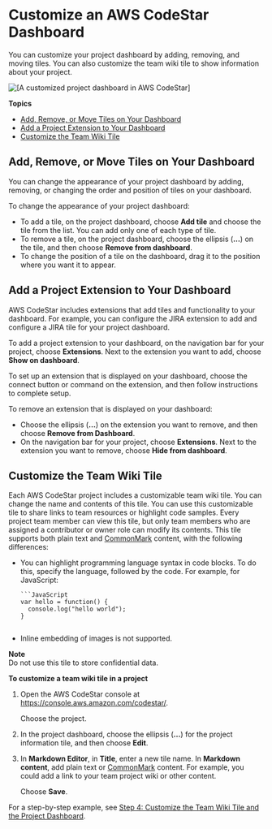 # Customize an AWS CodeStar Dashboard<a name="how-to-customize"></a>

You can customize your project dashboard by adding, removing, and moving tiles\. You can also customize the team wiki tile to show information about your project\.

![\[A customized project dashboard in AWS CodeStar\]](http://docs.aws.amazon.com/codestar/latest/userguide/images/adh-customized-dashboard.png)

**Topics**
+ [Add, Remove, or Move Tiles on Your Dashboard](#how-to-customize-order)
+ [Add a Project Extension to Your Dashboard](#how-to-customize-extensions)
+ [Customize the Team Wiki Tile](#how-to-customize-tile)

## Add, Remove, or Move Tiles on Your Dashboard<a name="how-to-customize-order"></a>

You can change the appearance of your project dashboard by adding, removing, or changing the order and position of tiles on your dashboard\.

To change the appearance of your project dashboard:
+ To add a tile, on the project dashboard, choose **Add tile** and choose the tile from the list\. You can add only one of each type of tile\.
+ To remove a tile, on the project dashboard, choose the ellipsis \(**…**\) on the tile, and then choose **Remove from dashboard**\.
+ To change the position of a tile on the dashboard, drag it to the position where you want it to appear\.

## Add a Project Extension to Your Dashboard<a name="how-to-customize-extensions"></a>

AWS CodeStar includes extensions that add tiles and functionality to your dashboard\. For example, you can configure the JIRA extension to add and configure a JIRA tile for your project dashboard\. 

To add a project extension to your dashboard, on the navigation bar for your project, choose **Extensions**\. Next to the extension you want to add, choose **Show on dashboard**\.

To set up an extension that is displayed on your dashboard, choose the connect button or command on the extension, and then follow instructions to complete setup\.

To remove an extension that is displayed on your dashboard:
+ Choose the ellipsis \(**…**\) on the extension you want to remove, and then choose **Remove from Dashboard**\.
+ On the navigation bar for your project, choose **Extensions**\. Next to the extension you want to remove, choose **Hide from dashboard**\.

## Customize the Team Wiki Tile<a name="how-to-customize-tile"></a>

Each AWS CodeStar project includes a customizable team wiki tile\. You can change the name and contents of this tile\. You can use this customizable tile to share links to team resources or highlight code samples\. Every project team member can view this tile, but only team members who are assigned a contributor or owner role can modify its contents\. This tile supports both plain text and [CommonMark](http://commonmark.org/help/) content, with the following differences:
+ You can highlight programming language syntax in code blocks\. To do this, specify the language, followed by the code\. For example, for JavaScript:

  ```
  ```JavaScript
  var hello = function() {
    console.log("hello world");
  }
  ```
  ```
+ Inline embedding of images is not supported\.

**Note**  
Do not use this tile to store confidential data\.

**To customize a team wiki tile in a project**

1. Open the AWS CodeStar console at [https://console\.aws\.amazon\.com/codestar/](https://console.aws.amazon.com/codestar/)\.

   Choose the project\.

1. In the project dashboard, choose the ellipsis \(**…**\) for the project information tile, and then choose **Edit**\. 

1. In **Markdown Editor**, in **Title**, enter a new tile name\. In **Markdown content**, add plain text or [CommonMark](http://commonmark.org/help/) content\. For example, you could add a link to your team project wiki or other content\.

   Choose **Save**\.

For a step\-by\-step example, see [Step 4: Customize the Team Wiki Tile and the Project Dashboard](getting-started.md#getting-started-custom)\.